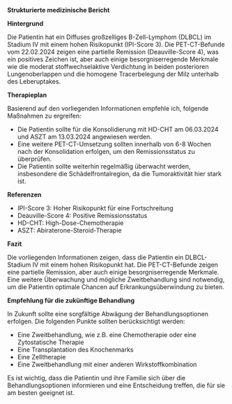 **Strukturierte medizinische Bericht**

**Hintergrund**

Die Patientin hat ein Diffuses großzelliges B-Zell-Lymphom (DLBCL) im Stadium IV mit einem hohen Risikopunkt (IPI-Score 3). Die PET-CT-Befunde vom 22.02.2024 zeigen eine partielle Remission (Deauville-Score 4), was ein positives Zeichen ist, aber auch einige besorgniserregende Merkmale wie die moderat stoffwechselaktive Verdichtung in beiden posterioren Lungenoberlappen und die homogene Tracerbelegung der Milz unterhalb des Leberuptakes.

**Therapieplan**

Basierend auf den vorliegenden Informationen empfehle ich, folgende Maßnahmen zu ergreifen:

* Die Patientin sollte für die Konsolidierung mit HD-CHT am 06.03.2024 und ASZT am 13.03.2024 angewiesen werden.
* Eine weitere PET-CT-Umsetzung sollten innerhalb von 6-8 Wochen nach der Konsolidation erfolgen, um den Remissionsstatus zu überprüfen.
* Die Patientin sollte weiterhin regelmäßig überwacht werden, insbesondere die Schädelfrontalregion, da die Tumoraktivität hier stark ist.

**Referenzen**

* IPI-Score 3: Hoher Risikopunkt für eine Fortschreitung
* Deauville-Score 4: Positive Remissionsstatus
* HD-CHT: High-Dose-Chemotherapie
* ASZT: Abiraterone-Steroid-Therapie

**Fazit**

Die vorliegenden Informationen zeigen, dass die Patientin ein DLBCL-Stadium IV mit einem hohen Risikopunkt hat. Die PET-CT-Befunde zeigen eine partielle Remission, aber auch einige besorgniserregende Merkmale. Eine weitere Überwachung und mögliche Zweitbehandlung sind notwendig, um die Patientin optimale Chancen auf Erkrankungsüberwindung zu bieten.

**Empfehlung für die zukünftige Behandlung**

In Zukunft sollte eine sorgfältige Abwägung der Behandlungsoptionen erfolgen. Die folgenden Punkte sollten berücksichtigt werden:

* Eine Zweitbehandlung, wie z.B. eine Chemotherapie oder eine Zytostatische Therapie
* Eine Transplantation des Knochenmarks
* Eine Zelltherapie
* Eine Zweitbehandlung mit einer anderen Wirkstoffkombination

Es ist wichtig, dass die Patientin und ihre Familie sich über die Behandlungsoptionen informieren und eine Entscheidung treffen, die für sie am besten geeignet ist.